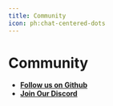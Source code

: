 ```yaml
---
title: Community
icon: ph:chat-centered-dots
---
```


# Community

- **[Follow us on Github](https://github.com/codedog-ai/codedog)**
- **[Join Our Discord](https://discord.gg/tdDkEvKA)**
